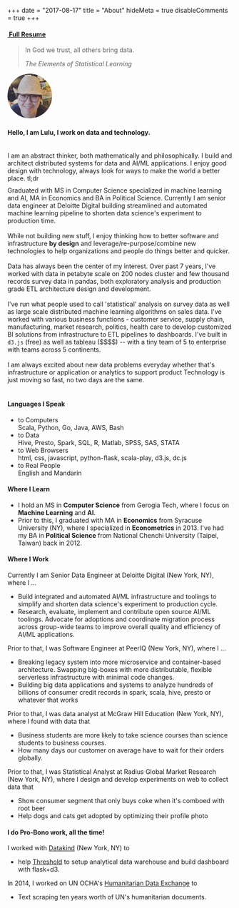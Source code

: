 +++
date = "2017-08-17"
title = "About"
hideMeta = true
disableComments = true
+++

<h4 class="text-center my-2">
  <i class="fa fa-file-text-o"></i>
  <a href="/post/2016-04-04-resume-share/">&nbsp;Full Resume</a>
</h4>
<blockquote class="blockquote">
  <p class="mb-0 text-center">
    In God we trust, all others bring data.
  </p>
  <footer class="blockquote-footer text-center"><cite>The Elements of Statistical Learning</cite></footer>
</blockquote>

<div class="container">
  <div class="row">
    <div class="col col-sm-3">
      <img class="text-center" width="100pt" src="/profile.png" style="border-radius: 50%;" />
    </div>
    <div class="col col-sm-9 align-self-center">
      <h4 class="align-middle"> Hello, I am Lulu, I work on data and technology. </h4>
    </div>
  </div>
</div>

<br>
I am an abstract thinker, both mathematically and philosophically. I build and
architect distributed systems for data and AI/ML applications. I enjoy good
design with technology, always look for ways to make the world a better place.
<a data-toggle="collapse" data-target=".tldr">tl;dr</a>

<div class="tldr collapse text-secondary" style="margin-top: 2%">
  Graduated with MS in Computer Science specialized in machine learning and AI,
  MA in Economics and BA in Political Science.
  Currently I am senior data engineer at Deloitte Digital building streamlined 
  and automated machine learning pipeline to shorten data science's experiment 
  to production time.
  <br><br>
  While not building new stuff, I enjoy thinking how to better software and
  infrastructure <b>by design</b> and leverage/re-purpose/combine new
  technologies to help organizations and people do things better and quicker.
  <br><br>
  Data has always been the center of my interest. Over past 7 years, I've worked
  with data in petabyte scale on 200 nodes cluster and few thousand records 
  survey data in pandas, both exploratory analysis and production grade ETL 
  architecture design and development.
  <br><br>
  I've run what people used to call 'statistical' analysis on survey data as 
  well as large scale distributed machine learning algorithms on sales data.
  I've worked with various business functions - customer service, supply chain,
  manufacturing, market research, politics, health care to develop customized BI
  solutions from infrastructure to ETL pipelines to dashboards. I've built in 
  <code>d3.js</code> (free) as well as tableau ($$$$) -- with a tiny team of 5
  to enterprise with teams across 5 continents.
  <br><br>
  I am always excited about new data problems everyday whether that's 
  infrastructure or application or analytics to support product Technology is 
  just moving so fast, no two days are the same.
  <br><br>
</div>

#### <i class="fa fa-commenting-o"></i> Languages I Speak

- to Computers  
  Scala, Python, Go, Java, AWS, Bash
- to Data  
  Hive, Presto, Spark, SQL, R, Matlab, SPSS, SAS, STATA
- to Web Browsers  
  html, css, javascript, python-flask, scala-play, d3.js, dc.js
- to Real People  
  English and Mandarin

#### <i class="fa fa-graduation-cap"></i> Where I Learn

- I hold an MS in **Computer Science** from Gerogia Tech, where I focus on **Machine Learning** and **AI**.
- Prior to this, I graduated with MA in **Economics** from Syracuse University (NY), where I specialized in **Econometrics** in 2013. I've had my BA in **Political Science** from National Chenchi University (Taipei, Taiwan) back in 2012.

#### <i class="fa fa-suitcase"></i> Where I Work

Currently I am Senior Data Engineer at Deloitte Digital (New York, NY), where I ...

- Build integrated and automated AI/ML infrastructure and toolings to simplify and shorten data science's experiment to production cycle.
- Research, evaluate, implement and contribute open source AI/ML toolings. Advocate for adoptions and coordinate migration process across group-wide teams to improve overall quality and efficiency of AI/ML applications.

Prior to that, I was Software Engineer at PeerIQ (New York, NY), where I ...

- Breaking legacy system into more microservice and container-based architecture. Swapping big-boxes with more distributable, flexible serverless infrastructure with minimal code changes.
- Building big data applications and systems to analyze hundreds of billions of consumer credit records in spark, scala, hive, presto or whatever that works

Prior to that, I was data analyst at McGraw Hill Education (New York, NY), where I found with data that

- Business students are more likely to take science courses than science students to business courses.
- How many days our customer on average have to wait for their orders globally.

Prior to that, I was Statistical Analyst at Radius Global Market Research (New York, NY), where I design and develop experiments on web to collect data that

- Show consumer segment that only buys coke when it's comboed with root beer
- Help dogs and cats get adopted by optimizing their profile photo

#### <i class="fa fa-lightbulb-o"></i> I do Pro-Bono work, all the time!

<p class="amp-left"> I worked with <a href="http://www.datakind.org/">Datakind</a> (New York, NY) to</p>

- help [Threshold](http://www.thresholds.org/) to setup analytical data warehouse and build dashboard with flask+d3.

<p class="amp-left"> In 2014, I worked on UN OCHA's <a href="http://data.hdx.rwlabs.org/">Humanitarian Data Exchange</a> to</p>

- Text scraping ten years worth of UN's humanitarian documents.
